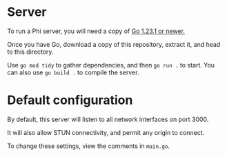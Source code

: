 # Server
To run a Phi server, you will need a copy of [Go 1.23.1 or newer.](https://go.dev/dl)

Once you have Go, download a copy of this repository, extract it, and head to this directory.

Use `go mod tidy` to gather dependencies, and then `go run .` to start. You can also use `go build .` to compile the server.

# Default configuration
By default, this server will listen to all network interfaces on port 3000. 

It will also allow STUN connectivity, and permit any origin to connect.

To change these settings, view the comments in `main.go`.